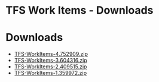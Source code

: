 
TFS Work Items - Downloads
==========================

# Downloads

- [TFS-WorkItems-4.752909.zip](https://raw.githubusercontent.com/UrbanCode/IBM-UCB-PLUGINS/main/files/TFS-WorkItems/TFS-WorkItems-4.752909.zip)
- [TFS-WorkItems-3.604316.zip](https://raw.githubusercontent.com/UrbanCode/IBM-UCB-PLUGINS/main/files/TFS-WorkItems/TFS-WorkItems-3.604316.zip)
- [TFS-WorkItems-2.409515.zip](https://raw.githubusercontent.com/UrbanCode/IBM-UCB-PLUGINS/main/files/TFS-WorkItems/TFS-WorkItems-2.409515.zip)
- [TFS-WorkItems-1.359972.zip](https://raw.githubusercontent.com/UrbanCode/IBM-UCB-PLUGINS/main/files/TFS-WorkItems/TFS-WorkItems-1.359972.zip)

